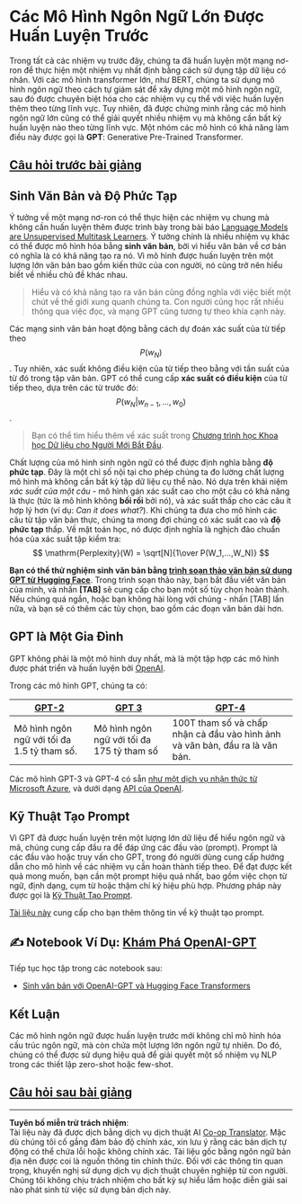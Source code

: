 <!--
CO_OP_TRANSLATOR_METADATA:
{
  "original_hash": "2efbb183384a50f0fc0cde02534d912f",
  "translation_date": "2025-08-29T12:45:24+00:00",
  "source_file": "lessons/5-NLP/20-LangModels/README.md",
  "language_code": "vi"
}
-->
# Các Mô Hình Ngôn Ngữ Lớn Được Huấn Luyện Trước

Trong tất cả các nhiệm vụ trước đây, chúng ta đã huấn luyện một mạng nơ-ron để thực hiện một nhiệm vụ nhất định bằng cách sử dụng tập dữ liệu có nhãn. Với các mô hình transformer lớn, như BERT, chúng ta sử dụng mô hình ngôn ngữ theo cách tự giám sát để xây dựng một mô hình ngôn ngữ, sau đó được chuyên biệt hóa cho các nhiệm vụ cụ thể với việc huấn luyện thêm theo từng lĩnh vực. Tuy nhiên, đã được chứng minh rằng các mô hình ngôn ngữ lớn cũng có thể giải quyết nhiều nhiệm vụ mà không cần bất kỳ huấn luyện nào theo từng lĩnh vực. Một nhóm các mô hình có khả năng làm điều này được gọi là **GPT**: Generative Pre-Trained Transformer.

## [Câu hỏi trước bài giảng](https://ff-quizzes.netlify.app/en/ai/quiz/39)

## Sinh Văn Bản và Độ Phức Tạp

Ý tưởng về một mạng nơ-ron có thể thực hiện các nhiệm vụ chung mà không cần huấn luyện thêm được trình bày trong bài báo [Language Models are Unsupervised Multitask Learners](https://cdn.openai.com/better-language-models/language_models_are_unsupervised_multitask_learners.pdf). Ý tưởng chính là nhiều nhiệm vụ khác có thể được mô hình hóa bằng **sinh văn bản**, bởi vì hiểu văn bản về cơ bản có nghĩa là có khả năng tạo ra nó. Vì mô hình được huấn luyện trên một lượng lớn văn bản bao gồm kiến thức của con người, nó cũng trở nên hiểu biết về nhiều chủ đề khác nhau.

> Hiểu và có khả năng tạo ra văn bản cũng đồng nghĩa với việc biết một chút về thế giới xung quanh chúng ta. Con người cũng học rất nhiều thông qua việc đọc, và mạng GPT cũng tương tự theo khía cạnh này.

Các mạng sinh văn bản hoạt động bằng cách dự đoán xác suất của từ tiếp theo $$P(w_N)$$. Tuy nhiên, xác suất không điều kiện của từ tiếp theo bằng với tần suất của từ đó trong tập văn bản. GPT có thể cung cấp **xác suất có điều kiện** của từ tiếp theo, dựa trên các từ trước đó: $$P(w_N | w_{n-1}, ..., w_0)$$.

> Bạn có thể tìm hiểu thêm về xác suất trong [Chương trình học Khoa học Dữ liệu cho Người Mới Bắt Đầu](https://github.com/microsoft/Data-Science-For-Beginners/tree/main/1-Introduction/04-stats-and-probability).

Chất lượng của mô hình sinh ngôn ngữ có thể được định nghĩa bằng **độ phức tạp**. Đây là một chỉ số nội tại cho phép chúng ta đo lường chất lượng mô hình mà không cần bất kỳ tập dữ liệu cụ thể nào. Nó dựa trên khái niệm *xác suất của một câu* - mô hình gán xác suất cao cho một câu có khả năng là thực (tức là mô hình không **bối rối** bởi nó), và xác suất thấp cho các câu ít hợp lý hơn (ví dụ: *Can it does what?*). Khi chúng ta đưa cho mô hình các câu từ tập văn bản thực, chúng ta mong đợi chúng có xác suất cao và **độ phức tạp** thấp. Về mặt toán học, nó được định nghĩa là nghịch đảo chuẩn hóa của xác suất tập kiểm tra:
$$
\mathrm{Perplexity}(W) = \sqrt[N]{1\over P(W_1,...,W_N)}
$$ 

**Bạn có thể thử nghiệm sinh văn bản bằng [trình soạn thảo văn bản sử dụng GPT từ Hugging Face](https://transformer.huggingface.co/doc/gpt2-large)**. Trong trình soạn thảo này, bạn bắt đầu viết văn bản của mình, và nhấn **[TAB]** sẽ cung cấp cho bạn một số tùy chọn hoàn thành. Nếu chúng quá ngắn, hoặc bạn không hài lòng với chúng - nhấn [TAB] lần nữa, và bạn sẽ có thêm các tùy chọn, bao gồm các đoạn văn bản dài hơn.

## GPT là Một Gia Đình

GPT không phải là một mô hình duy nhất, mà là một tập hợp các mô hình được phát triển và huấn luyện bởi [OpenAI](https://openai.com).

Trong các mô hình GPT, chúng ta có:

| [GPT-2](https://huggingface.co/docs/transformers/model_doc/gpt2#openai-gpt2) | [GPT 3](https://openai.com/research/language-models-are-few-shot-learners) | [GPT-4](https://openai.com/gpt-4) |
| -- | -- | -- |
|Mô hình ngôn ngữ với tối đa 1.5 tỷ tham số. | Mô hình ngôn ngữ với tối đa 175 tỷ tham số | 100T tham số và chấp nhận cả đầu vào hình ảnh và văn bản, đầu ra là văn bản. |

Các mô hình GPT-3 và GPT-4 có sẵn [như một dịch vụ nhận thức từ Microsoft Azure](https://azure.microsoft.com/en-us/services/cognitive-services/openai-service/#overview?WT.mc_id=academic-77998-cacaste), và dưới dạng [API của OpenAI](https://openai.com/api/).

## Kỹ Thuật Tạo Prompt

Vì GPT đã được huấn luyện trên một lượng lớn dữ liệu để hiểu ngôn ngữ và mã, chúng cung cấp đầu ra để đáp ứng các đầu vào (prompt). Prompt là các đầu vào hoặc truy vấn cho GPT, trong đó người dùng cung cấp hướng dẫn cho mô hình về các nhiệm vụ cần hoàn thành tiếp theo. Để đạt được kết quả mong muốn, bạn cần một prompt hiệu quả nhất, bao gồm việc chọn từ ngữ, định dạng, cụm từ hoặc thậm chí ký hiệu phù hợp. Phương pháp này được gọi là [Kỹ Thuật Tạo Prompt](https://learn.microsoft.com/en-us/shows/ai-show/the-basics-of-prompt-engineering-with-azure-openai-service?WT.mc_id=academic-77998-bethanycheum).

[Tài liệu này](https://learn.microsoft.com/en-us/semantic-kernel/prompt-engineering/?WT.mc_id=academic-77998-bethanycheum) cung cấp cho bạn thêm thông tin về kỹ thuật tạo prompt.

## ✍️ Notebook Ví Dụ: [Khám Phá OpenAI-GPT](GPT-PyTorch.ipynb)

Tiếp tục học tập trong các notebook sau:

* [Sinh văn bản với OpenAI-GPT và Hugging Face Transformers](GPT-PyTorch.ipynb)

## Kết Luận

Các mô hình ngôn ngữ được huấn luyện trước mới không chỉ mô hình hóa cấu trúc ngôn ngữ, mà còn chứa một lượng lớn ngôn ngữ tự nhiên. Do đó, chúng có thể được sử dụng hiệu quả để giải quyết một số nhiệm vụ NLP trong các thiết lập zero-shot hoặc few-shot.

## [Câu hỏi sau bài giảng](https://ff-quizzes.netlify.app/en/ai/quiz/40)

---

**Tuyên bố miễn trừ trách nhiệm**:  
Tài liệu này đã được dịch bằng dịch vụ dịch thuật AI [Co-op Translator](https://github.com/Azure/co-op-translator). Mặc dù chúng tôi cố gắng đảm bảo độ chính xác, xin lưu ý rằng các bản dịch tự động có thể chứa lỗi hoặc không chính xác. Tài liệu gốc bằng ngôn ngữ bản địa nên được coi là nguồn thông tin chính thức. Đối với các thông tin quan trọng, khuyến nghị sử dụng dịch vụ dịch thuật chuyên nghiệp từ con người. Chúng tôi không chịu trách nhiệm cho bất kỳ sự hiểu lầm hoặc diễn giải sai nào phát sinh từ việc sử dụng bản dịch này.